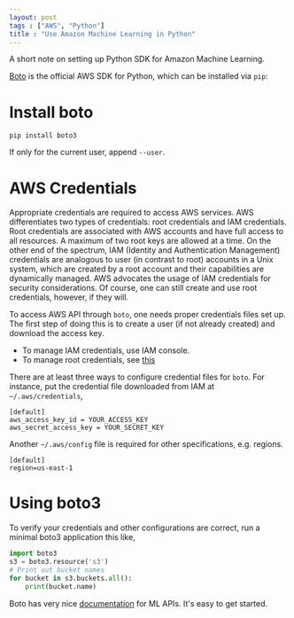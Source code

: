```yaml
---
layout: post
tags : ["AWS", "Python"]
title : "Use Amazon Machine Learning in Python"
---
```


A short note on setting up Python SDK for Amazon Machine Learning.

[Boto][1] is the official AWS SDK for Python, which can be installed
via `pip`:

# Install boto

    pip install boto3

If only for the current user, append `--user`.

# AWS Credentials

Appropriate credentials are required to access AWS services. AWS differentiates
two types of credentials: root credentials and IAM credentials.  Root
credentials are associated with AWS accounts and have full access to all
resources. A maximum of two root keys are allowed at a time. On the other end of
the spectrum, IAM (Identity and Authentication Management) credentials are
analogous to user (in contrast to root) accounts in a Unix system, which are
created by a root account and their capabilities are dynamically managed. AWS
advocates the usage of IAM credentials for security considerations. Of course,
one can still create and use root credentials, however, if they will.

To access AWS API through `boto`, one needs proper credentials files set up. The
first step of doing this is to create a user (if not already created) and
download the access key.

- To manage IAM credentials, use IAM console.
- To manage root credentials, see [this][2]

There are at least three ways to configure credential files for `boto`. For
instance, put the credential file downloaded from IAM at `~/.aws/credentials`,


```shell
[default]
aws_access_key_id = YOUR_ACCESS_KEY
aws_secret_access_key = YOUR_SECRET_KEY
```

Another `~/.aws/config` file is required for other specifications, e.g. regions.

```shell
[default]
region=us-east-1
```

# Using boto3

To verify your credentials and other configurations are correct, run a minimal
boto3 application this like,

```python
import boto3
s3 = boto3.resource('s3')
# Print out bucket names
for bucket in s3.buckets.all():
    print(bucket.name)
```

Boto has very nice [documentation][3] for ML APIs. It's easy to get started.


[1]:https://aws.amazon.com/sdk-for-python/
[2]:http://docs.aws.amazon.com/general/latest/gr/getting-aws-sec-creds.html
[3]:http://boto3.readthedocs.org/en/latest/reference/services/machinelearning.html
